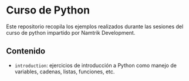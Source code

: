 # Curso de Python

Este repositorio recopila los ejemplos realizados durante las sesiones del curso de python impartido por Namtrik Development.

## Contenido

* `introduction`: ejercicios de introducción a Python como manejo de variables, cadenas, listas, funciones, etc.

